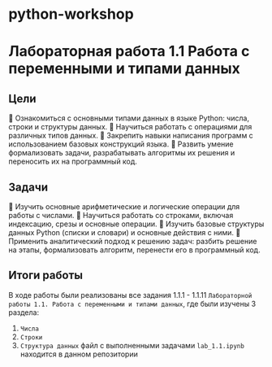 # python-workshop
# Лабораторная работа 1.1 Работа с переменными и типами данных


## Цели
 Ознакомиться с основными типами данных в языке Python: числа, строки и
 структуры данных.
 Научиться работать с операциями для различных типов данных.
 Закрепить навыки написания программ с использованием базовых
 конструкций языка.
 Развить умение формализовать задачи, разрабатывать алгоритмы их решения
 и переносить их на программный код.

 
## Задачи
 Изучить основные арифметические и логические операции для работы с
 числами.
 Научиться работать со строками, включая индексацию, срезы и основные
 операции.
 Изучить базовые структуры данных Python (списки и словари) и основные
 действия с ними.
 Применить аналитический подход к решению задач: разбить решение на
 этапы, формализовать алгоритм, перенести его в программный код.

 ## Итоги работы
 В ходе работы были реализованы все задания 1.1.1 - 1.1.11 `Лабораторной работы 1.1. Работа с переменными и типами данных`, где были изучены 3 раздела:
 1. `Числа`
 2. `Строки`
 3. `Структура данных`
файл с выполненными задачами `lab_1.1.ipynb` находится в данном репозитории
